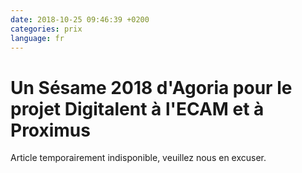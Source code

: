 ```yaml
---
date: 2018-10-25 09:46:39 +0200
categories: prix
language: fr
---
```


# Un Sésame 2018 d'Agoria pour le projet Digitalent à l'ECAM et à Proximus

Article temporairement indisponible, veuillez nous en excuser.
